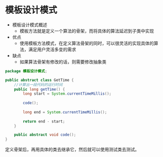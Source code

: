 # 模板设计模式

- 模板设计模式概述
  - 模板方法就是定义一个算法的骨架，而将具体的算法延迟到子类中实现
- 优点
  - 使用模板方法模式，在定义算法骨架的同时，可以很灵活的实现具体的算法，满足用户灵活多变的需求
- 缺点
  - 如果算法骨架有修改的话，则需要修改抽象类

```java
package 模板设计模式;

public abstract class GetTime {
	//计算出一段代码的运行时间
	public long getTime() {
		long start = System.currentTimeMillis();
		
		code();
		
		long end = System.currentTimeMillis();
		
		return end - start;
	}

	public abstract void code();
}

```

定义骨架后，再用具体的类去继承它，然后就可以使用测试类去测试。